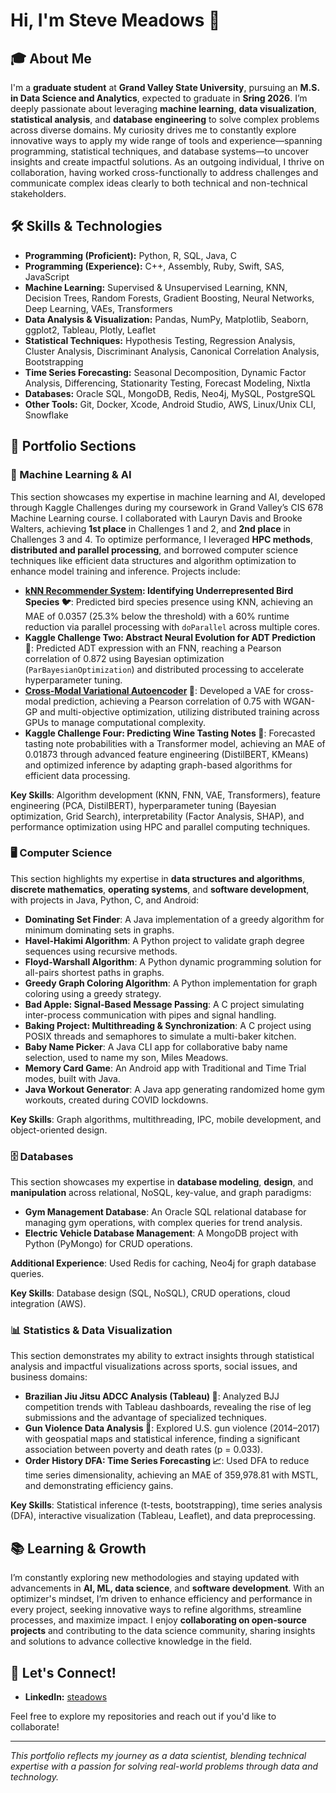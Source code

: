 # Hi, I'm Steve Meadows 👋

## 🎓 About Me
I'm a **graduate student** at **Grand Valley State University**, pursuing an **M.S. in Data Science and Analytics**, expected to graduate in **Sring 2026**. I’m deeply passionate about leveraging **machine learning**, **data visualization**, **statistical analysis**, and **database engineering** to solve complex problems across diverse domains. My curiosity drives me to constantly explore innovative ways to apply my wide range of tools and experience—spanning programming, statistical techniques, and database systems—to uncover insights and create impactful solutions. As an outgoing individual, I thrive on collaboration, having worked cross-functionally to address challenges and communicate complex ideas clearly to both technical and non-technical stakeholders.

## 🛠️ Skills & Technologies
- **Programming (Proficient):** Python, R, SQL, Java, C  
- **Programming (Experience):** C++, Assembly, Ruby, Swift, SAS, JavaScript  
- **Machine Learning:** Supervised & Unsupervised Learning, KNN, Decision Trees, Random Forests, Gradient Boosting, Neural Networks, Deep Learning, VAEs, Transformers  
- **Data Analysis & Visualization:** Pandas, NumPy, Matplotlib, Seaborn, ggplot2, Tableau, Plotly, Leaflet  
- **Statistical Techniques:** Hypothesis Testing, Regression Analysis, Cluster Analysis, Discriminant Analysis, Canonical Correlation Analysis, Bootstrapping
- **Time Series Forecasting:** Seasonal Decomposition, Dynamic Factor Analysis, Differencing, Stationarity Testing, Forecast Modeling, Nixtla
- **Databases:** Oracle SQL, MongoDB, Redis, Neo4j, MySQL, PostgreSQL  
- **Other Tools:** Git, Docker, Xcode, Android Studio, AWS, Linux/Unix CLI, Snowflake  

## 📂 Portfolio Sections

### 🧠 Machine Learning & AI
This section showcases my expertise in machine learning and AI, developed through Kaggle Challenges during my coursework in Grand Valley’s CIS 678 Machine Learning course. I collaborated with Lauryn Davis and Brooke Walters, achieving **1st place** in Challenges 1 and 2, and **2nd place** in Challenges 3 and 4. To optimize performance, I leveraged **HPC methods**, **distributed and parallel processing**, and borrowed computer science techniques like efficient data structures and algorithm optimization to enhance model training and inference. Projects include:
- **[kNN Recommender System](https://steadows.github.io/kNN_Recommender_System_Birds.html): Identifying Underrepresented Bird Species 🐦**: Predicted bird species presence using KNN, achieving an MAE of 0.0357 (25.3% below the threshold) with a 60% runtime reduction via parallel processing with `doParallel` across multiple cores.
- **Kaggle Challenge Two: Abstract Neural Evolution for ADT Prediction 🧬**: Predicted ADT expression with an FNN, reaching a Pearson correlation of 0.872 using Bayesian optimization (`ParBayesianOptimization`) and distributed processing to accelerate hyperparameter tuning.
- **[Cross-Modal Variational Autoencoder](https://ldavis9997.shinyapps.io/Biological_VAE/) 🧬**: Developed a VAE for cross-modal prediction, achieving a Pearson correlation of 0.75 with WGAN-GP and multi-objective optimization, utilizing distributed training across GPUs to manage computational complexity.
- **Kaggle Challenge Four: Predicting Wine Tasting Notes 🍷**: Forecasted tasting note probabilities with a Transformer model, achieving an MAE of 0.01873 through advanced feature engineering (DistilBERT, KMeans) and optimized inference by adapting graph-based algorithms for efficient data processing.

**Key Skills**: Algorithm development (KNN, FNN, VAE, Transformers), feature engineering (PCA, DistilBERT), hyperparameter tuning (Bayesian optimization, Grid Search), interpretability (Factor Analysis, SHAP), and performance optimization using HPC and parallel computing techniques.

### 🖥️ Computer Science
This section highlights my expertise in **data structures and algorithms**, **discrete mathematics**, **operating systems**, and **software development**, with projects in Java, Python, C, and Android:
- **Dominating Set Finder**: A Java implementation of a greedy algorithm for minimum dominating sets in graphs.
- **Havel-Hakimi Algorithm**: A Python project to validate graph degree sequences using recursive methods.
- **Floyd-Warshall Algorithm**: A Python dynamic programming solution for all-pairs shortest paths in graphs.
- **Greedy Graph Coloring Algorithm**: A Python implementation for graph coloring using a greedy strategy.
- **Bad Apple: Signal-Based Message Passing**: A C project simulating inter-process communication with pipes and signal handling.
- **Baking Project: Multithreading & Synchronization**: A C project using POSIX threads and semaphores to simulate a multi-baker kitchen.
- **Baby Name Picker**: A Java CLI app for collaborative baby name selection, used to name my son, Miles Meadows.
- **Memory Card Game**: An Android app with Traditional and Time Trial modes, built with Java.
- **Java Workout Generator**: A Java app generating randomized home gym workouts, created during COVID lockdowns.

**Key Skills**: Graph algorithms, multithreading, IPC, mobile development, and object-oriented design.

### 🗄️ Databases
This section showcases my expertise in **database modeling**, **design**, and **manipulation** across relational, NoSQL, key-value, and graph paradigms:
- **Gym Management Database**: An Oracle SQL relational database for managing gym operations, with complex queries for trend analysis.
- **Electric Vehicle Database Management**: A MongoDB project with Python (PyMongo) for CRUD operations.

**Additional Experience**: Used Redis for caching, Neo4j for graph database queries.

**Key Skills**: Database design (SQL, NoSQL), CRUD operations, cloud integration (AWS).

### 📊 Statistics & Data Visualization
This section demonstrates my ability to extract insights through statistical analysis and impactful visualizations across sports, social issues, and business domains:
- **Brazilian Jiu Jitsu ADCC Analysis (Tableau) 🥋**: Analyzed BJJ competition trends with Tableau dashboards, revealing the rise of leg submissions and the advantage of specialized techniques.
- **Gun Violence Data Analysis 🔫**: Explored U.S. gun violence (2014–2017) with geospatial maps and statistical inference, finding a significant association between poverty and death rates (p = 0.033).
- **Order History DFA: Time Series Forecasting 📈**: Used DFA to reduce time series dimensionality, achieving an MAE of 359,978.81 with MSTL, and demonstrating efficiency gains.

**Key Skills**: Statistical inference (t-tests, bootstrapping), time series analysis (DFA), interactive visualization (Tableau, Leaflet), and data preprocessing.

## 📚 Learning & Growth
I’m constantly exploring new methodologies and staying updated with advancements in **AI, ML, data science**, and **software development**. With an optimizer's mindset, I’m driven to enhance efficiency and performance in every project, seeking innovative ways to refine algorithms, streamline processes, and maximize impact. I enjoy **collaborating on open-source projects** and contributing to the data science community, sharing insights and solutions to advance collective knowledge in the field.

## 🚀 Let's Connect!
- **LinkedIn:** [steadows](https://www.linkedin.com/in/steadows/)

Feel free to explore my repositories and reach out if you'd like to collaborate!

---

*This portfolio reflects my journey as a data scientist, blending technical expertise with a passion for solving real-world problems through data and technology.*
